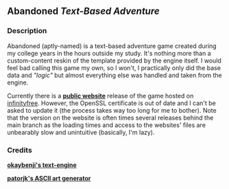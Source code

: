 ## Abandoned _Text-Based Adventure_

### Description
Abandoned (aptly-named) is a text-based adventure game created during
my college years in the hours outside my study. It's nothing more than
a custom-content reskin of the template provided by the engine itself.
I would feel bad calling this game my own, so I won't, I practically only
did the base data and _"logic"_ but almost everything else was handled and
taken from the engine.

Currently there is a
**[public website](https://projects-ftsomoeai.freecluster.eu)**
release of the game hosted on
[infinityfree](https://www.infinityfree.net/).
However, the OpenSSL certificate is out of date and I can't
be asked to update it (the process takes way too long for me to
bother). Note that the version on the website is often times several
releases behind the main branch as the loading times and access to
the websites' files are unbearably slow and unintuitive (basically, I'm lazy).



### Credits
**[okaybenji's text-engine](https://github.com/okaybenji/text-engine)**

**[patorjk's ASCII art generator](https://patorjk.com/software/taag)**
